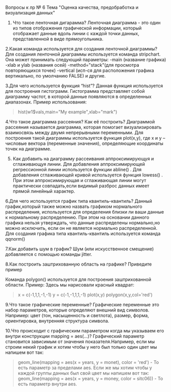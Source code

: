 Вопросы к лр № 6
Тема "Оценка качества, предобработка и визуализация данных"

1. Что такое ленточная дигарамма? 
Ленточная диаграмма - это один из типов отображения графической информации,
который отображает данные  вдоль линии с каждой точки данных, представленной в виде прямоугольника.

2.Какая команда используется для создания ленточной диаграммы?
Для создания ленточной диаграммы используется команда stripchart.
Она может принимать следующий параметры:
-main (название графика)
-xlab и уlab (названия осей)
-method="stack"(для просмотра повторяющихся точек)
-vertical (исп-ся для расположения графика вертикально, по умолчанию FALSE)
и другие.

3.Для чего используется функция “hist”?
Данная функция используется для построения гистограмм.
Гистограмма представляет собой диаграмму частот, в которой данные появляются в определенных диапазонах.
Пример использования: 
> hist(w1$vals,main="My example",xlab="mark")

4.Что такое диаграмма рассеяния? Как её построить?
Диаграммой рассеяния называется диаграмма, которая помогает визуализировать взаимосвязь между двумя непрерывными переменными. 
Для построения такой диаграммы используется функция plot(x,y), где x и y – числовые вектора (переменные значения), определяющие
координаты точек на диаграмме.

5. Как добавить на диаграмму рассеивания аппроксимирующуя и сглаживающуя линии.
Для добавления аппроксимирующей регрессионной линии используется функции abline() .
Для добавления сглаживающей кривой используется функция  lowess() .
При этом  аппроксимирующая и сглаживающая линии могут практически совпадать,если видимый разброс данных имеет прямой линейный характер.

6.Для чего используется график типа квантиль-квантиль?
Данный график,который также можно назвать графиком нормального распределения, используется для  определения близки ли ваши данные
к нормальному распределению. При этом на основании данного графика нельзя утверждать, что данные распределены нормально,но можно
исключить, если он не является нормально распределенной. 
Для создания графика типа квантиль-квантиль используется команда qqnorm()

7.Как добавить шум в график?
Шум  (или искусственное смещение) добавляется с помощью команды  jitter.

8.Как построить заштрихованную область на графике? Приведите пример

Команда polygon() используется для построения заштрихованной области. Пример:
Здесь мы нарисовали красный квадрат:

>x = c(-1,1,1,-1,-1)
> y = c(-1,-1,1,1,-1)
> plot(x,y)
> polygon(x,y,col='red')

9.Что такое графические переменные?
Графические переменные это набор параметров, которые определяют внешний вид символов. 
Например: цвет (тон, насыщенность и светлота), размер, форма, ориентировка, внутренняя структура символа.

10.Что происходит с графическим параметром когда мы указываем его внутри конструкции mapping = aes(...)?
Графический параметр становится зависимым от значения показателя.Например,
если мы строим некий график и хотим чтобы у него был только один цвет мы напишем вот так:
>geom_line(mapping = aes(x = years, y = monet), color = 'red') - То есть параметр за пределами aes.
Если же мы хотим чтобы у каждой группы данных был свой цвет мы напишем вот так:
>geom_line(mapping = aes(x = years, y = money, color = sitc06)) - То есть параметр внутри aes.








